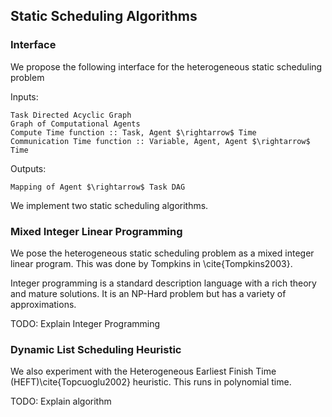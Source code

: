 
Static Scheduling Algorithms
----------------------------

### Interface

We propose the following interface for the heterogeneous static scheduling problem

Inputs:

    Task Directed Acyclic Graph
    Graph of Computational Agents
    Compute Time function :: Task, Agent $\rightarrow$ Time
    Communication Time function :: Variable, Agent, Agent $\rightarrow$ Time

Outputs:

    Mapping of Agent $\rightarrow$ Task DAG


We implement two static scheduling algorithms.

### Mixed Integer Linear Programming

We pose the heterogeneous static scheduling problem as a mixed integer linear program.  This was done by Tompkins in \cite{Tompkins2003}. 

Integer programming is a standard description language with a rich theory and mature solutions.  It is an NP-Hard problem but has a variety of approximations.

TODO: Explain Integer Programming

### Dynamic List Scheduling Heuristic

We also experiment with the Heterogeneous Earliest Finish Time (HEFT)\cite{Topcuoglu2002} heuristic.  This runs in polynomial time. 

TODO: Explain algorithm
